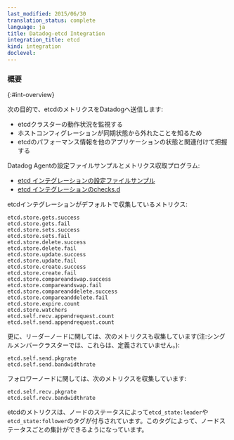 ```yaml
---
last_modified: 2015/06/30
translation_status: complete
language: ja
title: Datadog-etcd Integration
integration_title: etcd
kind: integration
doclevel:
---
```


<!-- ### Overview
{:#int-overview}

Capture etcd metrics in Datadog to:

- Monitor the health of your etcd cluster.
- Know when host configurations may be out of sync.
- Correlate the performance of etcd with the rest of your applications. -->

### 概要
{:#int-overview}

次の目的で、etcdのメトリクスをDatadogへ送信します:

- etcdクラスターの動作状況を監視する
- ホストコンフィグレーションが同期状態から外れたことを知るため
- etcdのパフォーマンス情報を他のアプリケーションの状態と関連付けて把握する


<!-- From the open-source Agent:

* [etcd YAML example](https://github.com/DataDog/dd-agent/blob/master/conf.d/etcd.yaml.example)
* [etcd checks.d](https://github.com/DataDog/dd-agent/blob/master/checks.d/etcd.py) -->

Datadog Agentの設定ファイルサンプルとメトリクス収取プログラム:

* [etcd インテグレーションの設定ファイルサンプル](https://github.com/DataDog/dd-agent/blob/master/conf.d/etcd.yaml.example)
* [etcd インテグレーションのchecks.d](https://github.com/DataDog/dd-agent/blob/master/checks.d/etcd.py)


<!-- The following metrics are collected by default with the etcd integration:

    etcd.store.gets.success
    etcd.store.gets.fail
    etcd.store.sets.success
    etcd.store.sets.fail
    etcd.store.delete.success
    etcd.store.delete.fail
    etcd.store.update.success
    etcd.store.update.fail
    etcd.store.create.success
    etcd.store.create.fail
    etcd.store.compareandswap.success
    etcd.store.compareandswap.fail
    etcd.store.compareanddelete.success
    etcd.store.compareanddelete.fail
    etcd.store.expire.count
    etcd.store.watchers
    etcd.self.recv.appendrequest.count
    etcd.self.send.appendrequest.count

Plus the following metrics for leader nodes (note that these values will be undefined for single-member clusters):

    etcd.self.send.pkgrate
    etcd.self.send.bandwidthrate

And these metrics for follower nodes:

    etcd.self.recv.pkgrate
    etcd.self.recv.bandwidthrate

Furthermore, etcd metrics are tagged with `etcd_state:leader` or `etcd_state:follower`, depending on the node status, so you can easily aggregate metrics by status. -->

etcdインテグレーションがデフォルトで収集しているメトリクス:

    etcd.store.gets.success
    etcd.store.gets.fail
    etcd.store.sets.success
    etcd.store.sets.fail
    etcd.store.delete.success
    etcd.store.delete.fail
    etcd.store.update.success
    etcd.store.update.fail
    etcd.store.create.success
    etcd.store.create.fail
    etcd.store.compareandswap.success
    etcd.store.compareandswap.fail
    etcd.store.compareanddelete.success
    etcd.store.compareanddelete.fail
    etcd.store.expire.count
    etcd.store.watchers
    etcd.self.recv.appendrequest.count
    etcd.self.send.appendrequest.count

更に、リーダーノードに関しては、次のメトリクスも収集しています(注:シングルメンバークラスターでは、これらは、定義されていません。):

    etcd.self.send.pkgrate
    etcd.self.send.bandwidthrate

フォロワーノードに関しては、次のメトリクスを収集しています:

    etcd.self.recv.pkgrate
    etcd.self.recv.bandwidthrate

etcdのメトリクスは、ノードのステータスによって`etcd_state:leader`や`etcd_state:follower`のタグが付与されています。このタグによって、ノードステータスごとの集計ができるようになっています。

